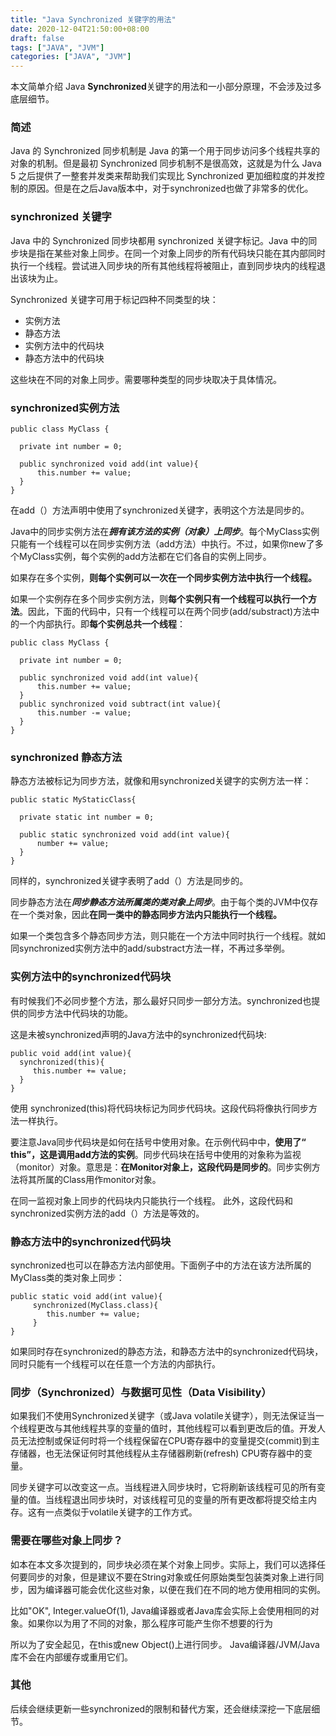 ```yaml
---
title: "Java Synchronized 关键字的用法"
date: 2020-12-04T21:50:00+08:00
draft: false
tags: ["JAVA", "JVM"]
categories: ["JAVA", "JVM"]
---
```


本文简单介绍 Java **Synchronized**关键字的用法和一小部分原理，不会涉及过多底层细节。

### 简述

Java 的 Synchronized 同步机制是 Java 的第一个用于同步访问多个线程共享的对象的机制。但是最初 Synchronized 同步机制不是很高效，这就是为什么 Java 5 之后提供了一整套并发类来帮助我们实现比 Synchronized 更加细粒度的并发控制的原因。但是在之后Java版本中，对于synchronized也做了非常多的优化。

### synchronized 关键字

Java 中的 Synchronized 同步块都用 synchronized 关键字标记。Java 中的同步块是指在某些对象上同步。在同一个对象上同步的所有代码块只能在其内部同时执行一个线程。尝试进入同步块的所有其他线程将被阻止，直到同步块内的线程退出该块为止。

Synchronized 关键字可用于标记四种不同类型的块：

- 实例方法
- 静态方法
- 实例方法中的代码块
- 静态方法中的代码块

这些块在不同的对象上同步。需要哪种类型的同步块取决于具体情况。

### synchronized实例方法

```
public class MyClass {

  private int number = 0;

  public synchronized void add(int value){
      this.number += value;
  }
}
```
在add（）方法声明中使用了synchronized关键字，表明这个方法是同步的。

Java中的同步实例方法在***拥有该方法的实例（对象）上同步***。每个MyClass实例只能有一个线程可以在同步实例方法（add方法）中执行。不过，如果你new了多个MyClass实例，每个实例的add方法都在它们各自的实例上同步。

如果存在多个实例，**则每个实例可以一次在一个同步实例方法中执行一个线程。**

如果一个实例存在多个同步实例方法，则**每个实例只有一个线程可以执行一个方法**。因此，下面的代码中，只有一个线程可以在两个同步(add/substract)方法中的一个内部执行。即**每个实例总共一个线程**：
```
public class MyClass {

  private int number = 0;

  public synchronized void add(int value){
      this.number += value;
  }
  public synchronized void subtract(int value){
      this.number -= value;
  }
}
```


### synchronized 静态方法
静态方法被标记为同步方法，就像和用synchronized关键字的实例方法一样：
```
public static MyStaticClass{

  private static int number = 0;

  public static synchronized void add(int value){
      number += value;
  }
}
```

同样的，synchronized关键字表明了add（）方法是同步的。

同步静态方法在***同步静态方法所属类的类对象上同步***。由于每个类的JVM中仅存在一个类对象，因此**在同一类中的静态同步方法内只能执行一个线程。**

如果一个类包含多个静态同步方法，则只能在一个方法中同时执行一个线程。就如同synchronized实例方法中的add/substract方法一样，不再过多举例。

### 实例方法中的synchronized代码块
有时候我们不必同步整个方法，那么最好只同步一部分方法。synchronized也提供的同步方法中代码块的功能。

这是未被synchronized声明的Java方法中的synchronized代码块:

```
public void add(int value){
  synchronized(this){
     this.number += value;   
  }
}
```
使用 synchronized(this)将代码块标记为同步代码块。这段代码将像执行同步方法一样执行。

要注意Java同步代码块是如何在括号中使用对象。在示例代码中中，**使用了“ this”，这是调用add方法的实例**。同步代码块在括号中使用的对象称为监视（monitor）对象。意思是：**在Monitor对象上，这段代码是同步的**。同步实例方法将其所属的Class用作monitor对象。

在同一监视对象上同步的代码块内只能执行一个线程。
此外，这段代码和synchronized实例方法的add（）方法是等效的。

### 静态方法中的synchronized代码块

synchronized也可以在静态方法内部使用。下面例子中的方法在该方法所属的MyClass类的类对象上同步：

```
public static void add(int value){
     synchronized(MyClass.class){
        this.number += value; 
     }
}
```
如果同时存在synchronized的静态方法，和静态方法中的synchronized代码块，同时只能有一个线程可以在任意一个方法的内部执行。

### 同步（Synchronized）与数据可见性（Data Visibility）
如果我们不使用Synchronized关键字（或Java volatile关键字），则无法保证当一个线程更改与其他线程共享的变量的值时，其他线程可以看到更改后的值。开发人员无法控制或保证何时将一个线程保留在CPU寄存器中的变量提交(commit)到主存储器，也无法保证何时其他线程从主存储器刷新(refresh) CPU寄存器中的变量。

同步关键字可以改变这一点。当线程进入同步块时，它将刷新该线程可见的所有变量的值。当线程退出同步块时，对该线程可见的变量的所有更改都将提交给主内存。这有一点类似于volatile关键字的工作方式。

### 需要在哪些对象上同步？
如本在本文多次提到的，同步块必须在某个对象上同步。实际上，我们可以选择任何要同步的对象，但是建议不要在String对象或任何原始类型包装类对象上进行同步，因为编译器可能会优化这些对象，以便在我们在不同的地方使用相同的实例。

比如"OK", Integer.valueOf(1), Java编译器或者Java库会实际上会使用相同的对象。如果你以为用了不同的对象，那么程序可能产生你不想要的行为

所以为了安全起见，在this或new Object()上进行同步。 Java编译器/JVM/Java库不会在内部缓存或重用它们。

### 其他
后续会继续更新一些synchronized的限制和替代方案，还会继续深挖一下底层细节。

